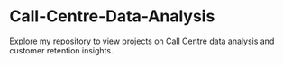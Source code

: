 # Call-Centre-Data-Analysis
Explore my repository to view projects on Call Centre data analysis and customer retention insights.
